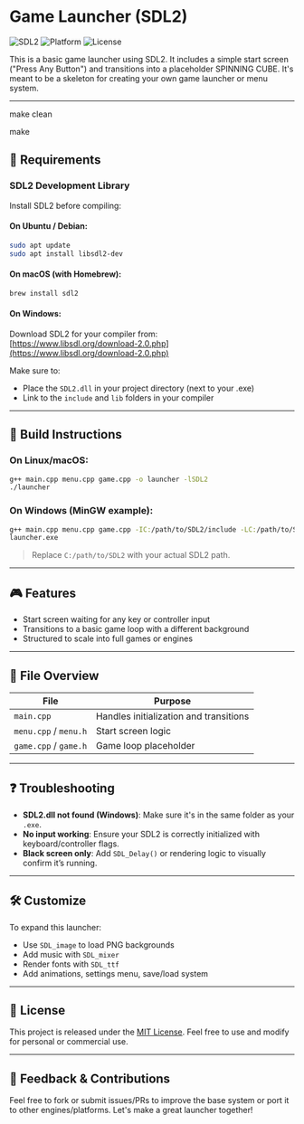 # Game Launcher (SDL2)

![SDL2](https://img.shields.io/badge/Library-SDL2-blue)
![Platform](https://img.shields.io/badge/Platform-Windows%20%7C%20Linux%20%7C%20macOS-lightgrey)
![License](https://img.shields.io/badge/License-MIT-green)

This is a basic game launcher using SDL2. It includes a simple start screen ("Press Any Button") and transitions into a placeholder SPINNING CUBE. It's meant to be a skeleton for creating your own game launcher or menu system.

---
make clean

make

## 🧰 Requirements

### SDL2 Development Library
Install SDL2 before compiling:

#### On Ubuntu / Debian:
```bash
sudo apt update
sudo apt install libsdl2-dev
```

#### On macOS (with Homebrew):
```bash
brew install sdl2
```

#### On Windows:
Download SDL2 for your compiler from:  
[https://www.libsdl.org/download-2.0.php](https://www.libsdl.org/download-2.0.php)

Make sure to:
- Place the `SDL2.dll` in your project directory (next to your .exe)
- Link to the `include` and `lib` folders in your compiler

---

## 🧱 Build Instructions

### On Linux/macOS:
```bash
g++ main.cpp menu.cpp game.cpp -o launcher -lSDL2
./launcher
```

### On Windows (MinGW example):
```bash
g++ main.cpp menu.cpp game.cpp -IC:/path/to/SDL2/include -LC:/path/to/SDL2/lib -lmingw32 -lSDL2main -lSDL2 -o launcher.exe
launcher.exe
```

> Replace `C:/path/to/SDL2` with your actual SDL2 path.

---

## 🎮 Features

- Start screen waiting for any key or controller input
- Transitions to a basic game loop with a different background
- Structured to scale into full games or engines

---

## 📁 File Overview

| File       | Purpose                                 |
|------------|-----------------------------------------|
| `main.cpp` | Handles initialization and transitions  |
| `menu.cpp` / `menu.h` | Start screen logic            |
| `game.cpp` / `game.h` | Game loop placeholder         |

---

## ❓ Troubleshooting

- **SDL2.dll not found (Windows)**: Make sure it's in the same folder as your `.exe`.
- **No input working**: Ensure your SDL2 is correctly initialized with keyboard/controller flags.
- **Black screen only**: Add `SDL_Delay()` or rendering logic to visually confirm it’s running.

---

## 🛠️ Customize

To expand this launcher:
- Use `SDL_image` to load PNG backgrounds
- Add music with `SDL_mixer`
- Render fonts with `SDL_ttf`
- Add animations, settings menu, save/load system

---

## 📜 License

This project is released under the [MIT License](https://opensource.org/licenses/MIT). Feel free to use and modify for personal or commercial use.

---

## 💬 Feedback & Contributions

Feel free to fork or submit issues/PRs to improve the base system or port it to other engines/platforms. Let's make a great launcher together!
